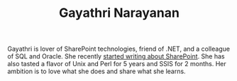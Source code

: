 ﻿---
title: Gayathri Narayanan
description: ""
image: /images/author/gayathri-narayanan.jpg
social:
- icon: fab fa-facebook
  link: https://facebook.com/#
- icon: fab fa-twitter
  link: https://twitter.com/#
- icon: fab fa-github
  link: https://github.com/#
- icon: fas fa-link
  link: http://gai3kannan.wordpress.com
- icon: fab fa-linkedin-in
  link: https://www.linkedin.com/in/#/
- icon: fab fa-youtube
  link: '#'
- icon: fab fa-twitch
  link: https://www.twitch.tv/#

---
Gayathri is lover of SharePoint technologies, friend of .NET, and a colleague of SQL and Oracle. She recently <a href="http://gai3kannan.wordpress.com">started writing about SharePoint</a>. She has also tasted a flavor of Unix and Perl for 5 years and SSIS for 2 months. Her ambition is to love what she does and share what she learns.
